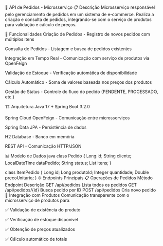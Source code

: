 🛒 API de Pedidos - Microsserviço
📋 Descrição
Microsserviço responsável pelo gerenciamento de pedidos em um sistema de e-commerce. Realiza a criação e consulta de pedidos, integrando-se com o serviço de produtos para validação e cálculo de preços.

🚀 Funcionalidades
Criação de Pedidos - Registro de novos pedidos com múltiplos itens

Consulta de Pedidos - Listagem e busca de pedidos existentes

Integração em Tempo Real - Comunicação com serviço de produtos via OpenFeign

Validação de Estoque - Verificação automática de disponibilidade

Cálculo Automático - Soma de valores baseada nos preços dos produtos

Gestão de Status - Controle do fluxo do pedido (PENDENTE, PROCESSADO, etc.)

🏗️ Arquitetura
Java 17 + Spring Boot 3.2.0

Spring Cloud OpenFeign - Comunicação entre microsserviços

Spring Data JPA - Persistência de dados

H2 Database - Banco em memória

REST API - Comunicação HTTP/JSON

📊 Modelo de Dados
java
class Pedido {
    Long id;
    String cliente;
    LocalDateTime dataPedido;
    String status;
    List<ItemPedido> itens;
}

class ItemPedido {
    Long id;
    Long produtoId;
    Integer quantidade;
    Double precoUnitario;
}
🌐 Endpoints Principais
📋 Operações de Pedidos
Método	Endpoint	Descrição
GET	/api/pedidos	Lista todos os pedidos
GET	/api/pedidos/{id}	Busca pedido por ID
POST	/api/pedidos	Cria novo pedido
🔄 Integração com Produtos
Comunicação transparente com o microsserviço de produtos para:

✅ Validação de existência do produto

✅ Verificação de estoque disponível

✅ Obtenção de preços atualizados

✅ Cálculo automático de totais
